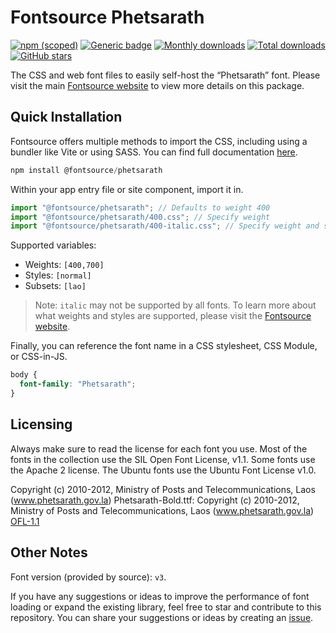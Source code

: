 # Fontsource Phetsarath

[![npm (scoped)](https://img.shields.io/npm/v/@fontsource/phetsarath?color=brightgreen)](https://www.npmjs.com/package/@fontsource/phetsarath) [![Generic badge](https://img.shields.io/badge/fontsource-passing-brightgreen)](https://github.com/fontsource/fontsource) [![Monthly downloads](https://badgen.net/npm/dm/@fontsource/phetsarath)](https://github.com/fontsource/fontsource) [![Total downloads](https://badgen.net/npm/dt/@fontsource/phetsarath)](https://github.com/fontsource/fontsource) [![GitHub stars](https://img.shields.io/github/stars/fontsource/fontsource.svg?style=social&label=Star)](https://github.com/fontsource/fontsource/stargazers)

The CSS and web font files to easily self-host the “Phetsarath” font. Please visit the main [Fontsource website](https://fontsource.org/fonts/phetsarath) to view more details on this package.

## Quick Installation

Fontsource offers multiple methods to import the CSS, including using a bundler like Vite or using SASS. You can find full documentation [here](https://fontsource.org/docs/getting-started/introduction).

```javascript
npm install @fontsource/phetsarath
```

Within your app entry file or site component, import it in.

```javascript
import "@fontsource/phetsarath"; // Defaults to weight 400
import "@fontsource/phetsarath/400.css"; // Specify weight
import "@fontsource/phetsarath/400-italic.css"; // Specify weight and style
```

Supported variables:
- Weights: `[400,700]`
- Styles: `[normal]`
- Subsets: `[lao]`

> Note: `italic` may not be supported by all fonts. To learn more about what weights and styles are supported, please visit the [Fontsource website](https://fontsource.org/fonts/phetsarath).

Finally, you can reference the font name in a CSS stylesheet, CSS Module, or CSS-in-JS.

```css
body {
  font-family: "Phetsarath";
}
```

## Licensing
Always make sure to read the license for each font you use. Most of the fonts in the collection use the SIL Open Font License, v1.1. Some fonts use the Apache 2 license. The Ubuntu fonts use the Ubuntu Font License v1.0.

Copyright (c) 2010-2012, Ministry of Posts and Telecommunications, Laos (www.phetsarath.gov.la) Phetsarath-Bold.ttf: Copyright (c) 2010-2012, Ministry of Posts and Telecommunications, Laos (www.phetsarath.gov.la)
[OFL-1.1](https://openfontlicense.org)

## Other Notes
Font version (provided by source): `v3`.

If you have any suggestions or ideas to improve the performance of font loading or expand the existing library, feel free to star and contribute to this repository. You can share your suggestions or ideas by creating an [issue](https://github.com/fontsource/fontsource/issues).